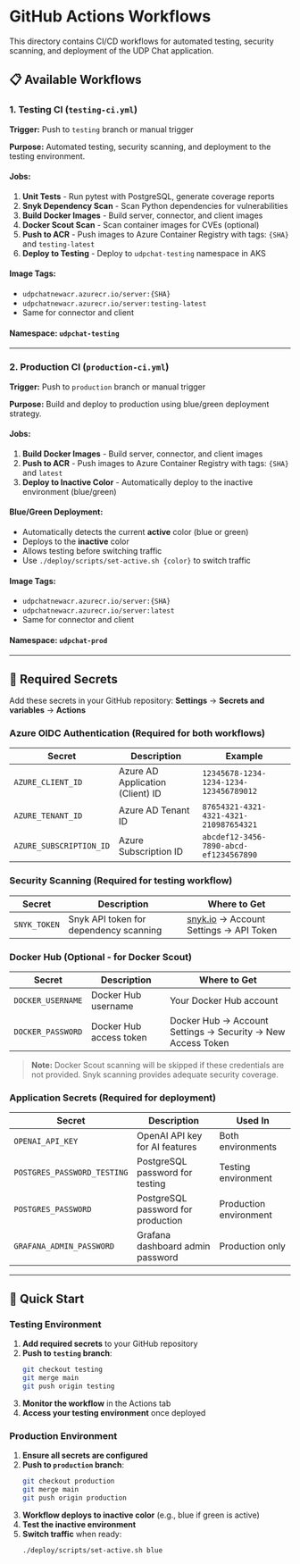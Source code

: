 # GitHub Actions Workflows

This directory contains CI/CD workflows for automated testing, security scanning, and deployment of the UDP Chat application.

## 📋 Available Workflows

### 1. Testing CI (`testing-ci.yml`)

**Trigger:** Push to `testing` branch or manual trigger

**Purpose:** Automated testing, security scanning, and deployment to the testing environment.

#### Jobs:
1. **Unit Tests** - Run pytest with PostgreSQL, generate coverage reports
2. **Snyk Dependency Scan** - Scan Python dependencies for vulnerabilities
3. **Build Docker Images** - Build server, connector, and client images
4. **Docker Scout Scan** - Scan container images for CVEs (optional)
5. **Push to ACR** - Push images to Azure Container Registry with tags: `{SHA}` and `testing-latest`
6. **Deploy to Testing** - Deploy to `udpchat-testing` namespace in AKS

#### Image Tags:
- `udpchatnewacr.azurecr.io/server:{SHA}`
- `udpchatnewacr.azurecr.io/server:testing-latest`
- Same for connector and client

#### Namespace: `udpchat-testing`

---

### 2. Production CI (`production-ci.yml`)

**Trigger:** Push to `production` branch or manual trigger

**Purpose:** Build and deploy to production using blue/green deployment strategy.

#### Jobs:
1. **Build Docker Images** - Build server, connector, and client images
2. **Push to ACR** - Push images to Azure Container Registry with tags: `{SHA}` and `latest`
3. **Deploy to Inactive Color** - Automatically deploy to the inactive environment (blue/green)

#### Blue/Green Deployment:
- Automatically detects the current **active** color (blue or green)
- Deploys to the **inactive** color
- Allows testing before switching traffic
- Use `./deploy/scripts/set-active.sh {color}` to switch traffic

#### Image Tags:
- `udpchatnewacr.azurecr.io/server:{SHA}`
- `udpchatnewacr.azurecr.io/server:latest`
- Same for connector and client

#### Namespace: `udpchat-prod`

---

## 🔑 Required Secrets

Add these secrets in your GitHub repository: **Settings** → **Secrets and variables** → **Actions**

### Azure OIDC Authentication (Required for both workflows)

| Secret                  | Description                      | Example                                |
|-------------------------|----------------------------------|----------------------------------------|
| `AZURE_CLIENT_ID`       | Azure AD Application (Client) ID | `12345678-1234-1234-1234-123456789012` |
| `AZURE_TENANT_ID`       | Azure AD Tenant ID               | `87654321-4321-4321-4321-210987654321` |
| `AZURE_SUBSCRIPTION_ID` | Azure Subscription ID            | `abcdef12-3456-7890-abcd-ef1234567890` |

### Security Scanning (Required for testing workflow)

| Secret       | Description                            | Where to Get                                              |
|--------------|----------------------------------------|-----------------------------------------------------------|
| `SNYK_TOKEN` | Snyk API token for dependency scanning | [snyk.io](https://snyk.io) → Account Settings → API Token |

### Docker Hub (Optional - for Docker Scout)

| Secret            | Description             | Where to Get                                                |
|-------------------|-------------------------|-------------------------------------------------------------|
| `DOCKER_USERNAME` | Docker Hub username     | Your Docker Hub account                                     |
| `DOCKER_PASSWORD` | Docker Hub access token | Docker Hub → Account Settings → Security → New Access Token |

> **Note:** Docker Scout scanning will be skipped if these credentials are not provided. Snyk scanning provides adequate
> security coverage.

### Application Secrets (Required for deployment)

| Secret                      | Description                        | Used In                |
|-----------------------------|------------------------------------|------------------------|
| `OPENAI_API_KEY`            | OpenAI API key for AI features     | Both environments      |
| `POSTGRES_PASSWORD_TESTING` | PostgreSQL password for testing    | Testing environment    |
| `POSTGRES_PASSWORD`         | PostgreSQL password for production | Production environment |
| `GRAFANA_ADMIN_PASSWORD`    | Grafana dashboard admin password   | Production only        |

---

## 🚀 Quick Start

### Testing Environment

1. **Add required secrets** to your GitHub repository
2. **Push to `testing` branch**:
   ```bash
   git checkout testing
   git merge main
   git push origin testing
   ```
3. **Monitor the workflow** in the Actions tab
4. **Access your testing environment** once deployed

### Production Environment

1. **Ensure all secrets are configured**
2. **Push to `production` branch**:
   ```bash
   git checkout production
   git merge main
   git push origin production
   ```
3. **Workflow deploys to inactive color** (e.g., blue if green is active)
4. **Test the inactive environment**
5. **Switch traffic** when ready:
   ```bash
   ./deploy/scripts/set-active.sh blue
   ```
